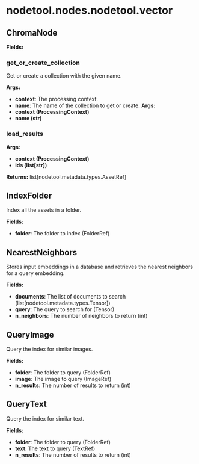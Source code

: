 # nodetool.nodes.nodetool.vector

## ChromaNode

**Fields:**

### get_or_create_collection

Get or create a collection with the given name.


**Args:**

- **context**: The processing context.
- **name**: The name of the collection to get or create.
**Args:**
- **context (ProcessingContext)**
- **name (str)**

### load_results

**Args:**
- **context (ProcessingContext)**
- **ids (list[str])**

**Returns:** list[nodetool.metadata.types.AssetRef]


## IndexFolder

Index all the assets in a folder.

**Fields:**
- **folder**: The folder to index (FolderRef)


## NearestNeighbors

Stores input embeddings in a database and retrieves the nearest neighbors for a query embedding.

**Fields:**
- **documents**: The list of documents to search (list[nodetool.metadata.types.Tensor])
- **query**: The query to search for (Tensor)
- **n_neighbors**: The number of neighbors to return (int)


## QueryImage

Query the index for similar images.

**Fields:**
- **folder**: The folder to query (FolderRef)
- **image**: The image to query (ImageRef)
- **n_results**: The number of results to return (int)


## QueryText

Query the index for similar text.

**Fields:**
- **folder**: The folder to query (FolderRef)
- **text**: The text to query (TextRef)
- **n_results**: The number of results to return (int)


